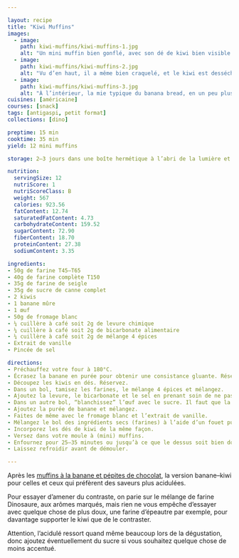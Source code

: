 ```yaml
---

layout: recipe
title: "Kiwi Muffins"
images: 
  - image: 
    path: kiwi-muffins/kiwi-muffins-1.jpg
    alt: "Un mini muffin bien gonflé, avec son dé de kiwi bien visible sur le dessus."
  - image:
    path: kiwi-muffins/kiwi-muffins-2.jpg
    alt: "Vu d’en haut, il a même bien craquelé, et le kiwi est desséché mais pas sec."
  - image:
    path: kiwi-muffins/kiwi-muffins-3.jpg
    alt: "À l’intérieur, la mie typique du banana bread, en un peu plus dense avec les farines moins raffinées du mélange Dinosaure."
cuisines: [américaine]
courses: [snack]
tags: [antigaspi, petit format]
collections: [dino]

preptime: 15 min
cooktime: 35 min
yield: 12 mini muffins

storage: 2–3 jours dans une boîte hermétique à l’abri de la lumière et de la chaleur. 5 jours au frigo. 2 mois au congélateur.

nutrition:
  servingSize: 12
  nutriScore: 1
  nutriScoreClass: B
  weight: 567
  calories: 923.56
  fatContent: 12.74
  saturatedFatContent: 4.73
  carbohydrateContent: 159.52
  sugarContent: 72.90
  fiberContent: 18.70
  proteinContent: 27.38
  sodiumContent: 3.35

ingredients:
- 50g de farine T45–T65 
- 40g de farine complète T150
- 35g de farine de seigle
- 35g de sucre de canne complet
- 2 kiwis
- 1 banane mûre
- 1 œuf
- 50g de fromage blanc
- ¼ cuillère à café soit 2g de levure chimique
- ¼ cuillère à café soit 2g de bicarbonate alimentaire
- ¼ cuillère à café soit 2g de mélange 4 épices
- Extrait de vanille 
- Pincée de sel 

directions:
- Préchauffez votre four à 180°C.
- Écrasez la banane en purée pour obtenir une consistance gluante. Réservez.
- Découpez les kiwis en dés. Réservez.
- Dans un bol, tamisez les farines, le mélange 4 épices et mélangez. 
- Ajoutez la levure, le bicarbonate et le sel en prenant soin de ne pas les mettre en contact pour le moment. Réservez.
- Dans un autre bol, “blanchissez” l’œuf avec le sucre. Il faut que la mixture prenne la couleur de votre sucre de canne complet, soit une teinte caramel. On ne cherche pas à incorporer trop d’air au mélange, juste à le faire mousser en surface.
- Ajoutez la purée de banane et mélangez.
- Faites de même avec le fromage blanc et l’extrait de vanille.
- Mélangez le bol des ingrédients secs (farines) à l’aide d’un fouet puis incorporez-le en 2 fois dans le bol des ingrédients humides à l’aide d’une maryse jusqu’à ce qu’il n’y ait plus de grumeau.
- Incorporez les dés de kiwi de la même façon.
- Versez dans votre moule à (mini) muffins.
- Enfournez pour 25–35 minutes ou jusqu’à ce que le dessus soit bien doré et que la pointe d’un couteau ressorte avec quelques flocons de mie.
- Laissez refroidir avant de démouler.

---
```


Après les [muffins à la banane et pépites de chocolat](banana-muffins.html), la version banane–kiwi pour celles et ceux qui préfèrent des saveurs plus acidulées. 

Pour essayer d’amener du contraste, on parie sur le mélange de farine Dinosaure, aux arômes marqués, mais rien ne vous empêche d’essayer avec quelque chose de plus doux, une farine d’épeautre par exemple, pour davantage supporter le kiwi que de le contraster.

Attention, l’acidulé ressort quand même beaucoup lors de la dégustation, donc ajoutez éventuellement du sucre si vous souhaitez quelque chose de moins accentué.